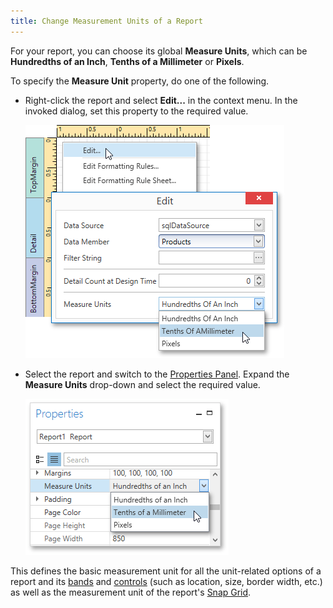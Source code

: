 ```yaml
---
title: Change Measurement Units of a Report
---
```

For your report, you can choose its global **Measure Units**, which can be **Hundredths of an Inch**, **Tenths of a Millimeter** or **Pixels**.

To specify the **Measure Unit** property, do one of the following.
* Right-click the report and select **Edit...** in the context menu. In the invoked dialog, set this property to the required value.
	
	![EUD_WpfReportDesigner_MeasureUnit_1](../../../../../images/Img123773.png)
* Select the report and switch to the [Properties Panel](../../../../../../interface-elements-for-desktop/articles/report-designer/report-designer-for-wpf/interface-elements/properties-panel.md). Expand the **Measure Units** drop-down and select the required value.
	
	![EUD_WpfReportDesigner_MeasureUnit_2](../../../../../images/Img123774.png)

This defines the basic measurement unit for all the unit-related options of a report and its [bands](../../../../../../interface-elements-for-desktop/articles/report-designer/report-designer-for-wpf/report-elements/report-bands.md) and [controls](../../../../../../interface-elements-for-desktop/articles/report-designer/report-designer-for-wpf/report-elements/report-controls.md) (such as location, size, border width, etc.) as well as the measurement unit of the report's [Snap Grid](../../../../../../interface-elements-for-desktop/articles/report-designer/report-designer-for-wpf/creating-reports/basic-operations/control-positioning.md).